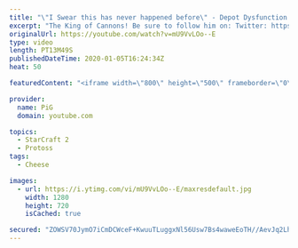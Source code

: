 ```yaml
---
title: "\"I Swear this has never happened before\" - Depot Dysfunction | The King of Cannons #7"
excerpt: "The King of Cannons! Be sure to follow him on: Twitter: https://twitter.com/quasarprintf Twitch: https://www.twitch.tv/Quasarprintf Youtube: https://www.youtube.com/channel/UCHkQTEInf2NXaMCDuJ3q-Ng  Like the content? Then consider to leave a thumbs up and subscribe! ;) Videos don’t appear in your feed"
originalUrl: https://youtube.com/watch?v=mU9VvLOo--E
type: video
length: PT13M49S
publishedDateTime: 2020-01-05T16:24:34Z
heat: 50

featuredContent: "<iframe width=\"800\" height=\"500\" frameborder=\"0\" src=\"https://www.youtube.com/embed/mU9VvLOo--E\" allow=\"accelerometer; autoplay; encrypted-media; gyroscope; picture-in-picture\" allowfullscreen></iframe>"

provider:
  name: PiG
  domain: youtube.com

topics:
  - StarCraft 2
  - Protoss
tags:
  - Cheese

images:
  - url: https://i.ytimg.com/vi/mU9VvLOo--E/maxresdefault.jpg
    width: 1280
    height: 720
    isCached: true

secured: "ZOWSV70JymO7iCmDCWceF+KwuuTLuggxNl56Usw7Bs4waweEoTH//AevJq2LhwfDbN66t2avvMCCv8HQeeaj3vDDWOo5TTymIbnakEEhfJl1zVoUuJDFZ67rL2gv7reQaM1ADxd46OWYJLMiMO8en2S99M4CpvuLpHkVq1GsIlUxn5qlbTXt/ATH1Ot7y1slf0gAoEHgoEJraIpGOYIQw0TdCZRwk4d7O/IgpOsI0WeyOHPSjD3XTOyncT7HxyELJ3jjymVREObLx/gHkq8pVF8amCeIK9Q0p0R9OU76x0YKRyviOQR7NJ1HRel5+qEU9YSIndov85rpOx8gnX7FBxDB0nmPcFHsbu2ah9tVfurPpF5H3dhKsjItA8Sdc3DKqBJ67QdQ/0/rff9lpL297l5e9SvvuViLAYqzcU186PA=;E4kzTosJy4mwE+EeNHULOw=="
---
```


